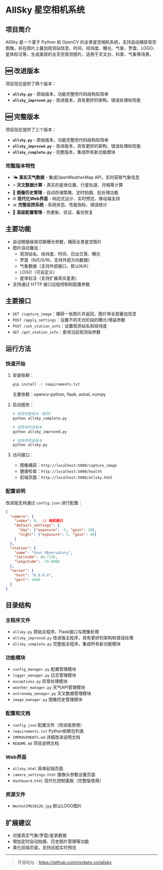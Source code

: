 # AllSky 星空相机系统

## 项目简介
AllSky 是一个基于 Python 和 OpenCV 的全景星空相机系统，支持自动捕获夜空图像，并在图片上叠加观测站信息、时间、经纬度、曝光、气象、罗盘、LOGO、星体标注等，生成美观的全天空观测图片。适用于天文台、科普、气象等场景。

## 🆕 改进版本
项目现在提供了两个版本：
- **`allsky.py`** - 原始版本，功能完整但代码结构较简单
- **`allsky_improved.py`** - 改进版本，具有更好的架构、错误处理和性能

## 🆕 完整版本
项目现在提供了三个版本：
- **`allsky.py`** - 原始版本，功能完整但代码结构较简单
- **`allsky_improved.py`** - 改进版本，具有更好的架构、错误处理和性能
- **`allsky_complete.py`** - 完整版本，集成所有新功能模块

### 完整版本特性
- 🌤️ **真实天气数据** - 集成OpenWeatherMap API，实时获取气象信息
- ⭐ **天文数据计算** - 真实的星体位置、行星轨道、月相等计算
- 📸 **图像历史管理** - 自动存储策略、定时拍摄、批处理功能
- 🌐 **现代化Web界面** - 响应式设计、实时预览、移动端支持
- 📊 **完整监控系统** - 系统状态、性能指标、错误统计
- 🔧 **高级配置管理** - 热更新、验证、备份恢复

## 主要功能
- 自动根据昼夜切换曝光参数，捕获全景星空图片
- 图片自动叠加：
  - 观测站名、经纬度、时间、日出日落、曝光
  - 罗盘（N/E/S/W，支持外部方向数据）
  - 气象数据（支持外部接口，默认N/A）
  - LOGO（可自定义）
  - 星体标注（支持扩展真实星表）
- 支持通过 HTTP 接口远程控制和配置参数

## 主要接口
- `GET /capture_image`：捕获一张图片并返回，图片带全部叠加信息
- `POST /apply_settings`：设置不同天光阶段的曝光/增益参数
- `POST /set_station_info`：设置观测站名和经纬度
- `GET /get_station_info`：查询当前观测站参数

## 运行方法

### 快速开始
1. 安装依赖：
   ```bash
   pip install -r requirements.txt
   ```
   主要依赖：opencv-python, flask, astral, numpy

2. 启动服务：
   ```bash
   # 使用完整版本（推荐）
   python allsky_complete.py
   
   # 或使用改进版本
   python allsky_improved.py
   
   # 或使用原始版本
   python allsky.py
   ```

3. 访问接口：
   - 图像捕获：`http://localhost:5000/capture_image`
   - 健康检查：`http://localhost:5000/health`
   - 前端页面：`http://localhost:5000/allsky.html`

### 配置说明
改进版支持通过 `config.json` 进行配置：

```json
{
  "camera": {
    "index": 0,  // 相机索引
    "default_settings": {
      "day": {"exposure": -5, "gain": 10},
      "night": {"exposure": 5, "gain": 40}
    }
  },
  "station": {
    "name": "Your Observatory",
    "latitude": 40.7128,
    "longitude": -74.0060
  },
  "server": {
    "host": "0.0.0.0",
    "port": 5000
  }
}
```

## 目录结构
### 主程序文件
- `allsky.py`                原始主程序，Flask接口与图像处理
- `allsky_improved.py`       改进版主程序，具有更好的架构和错误处理
- `allsky_complete.py`       完整版主程序，集成所有新功能模块

### 功能模块
- `config_manager.py`        配置管理模块
- `logger_manager.py`        日志管理模块
- `exceptions.py`            异常处理模块
- `weather_manager.py`       天气API管理模块
- `astronomy_manager.py`     天文数据管理模块
- `image_manager.py`         图像历史管理模块

### 配置和文档
- `config.json`              配置文件（改进版使用）
- `requirements.txt`         Python依赖包列表
- `IMPROVEMENTS.md`          详细改进说明文档
- `README.md`                项目说明文档

### Web界面
- `allsky.html`              简单前端页面
- `camera_settings.html`     摄像头参数设置页面
- `dashboard.html`           现代化控制面板（完整版使用）

### 资源文件
- `WechatIMG38126.jpg`       默认LOGO图片

## 扩展建议
- 对接真实气象/罗盘/星表数据
- 增加定时自动拍摄、历史图片管理等功能
- 美化前端页面，支持远程实时预览

---

> 开源地址：https://github.com/rockets-cn/allsky 